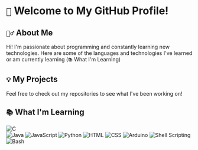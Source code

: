# `🚀` Welcome to My GitHub Profile!

## `🙋‍♂️` About Me
Hi! I'm passionate about programming and constantly learning new technologies. Here are some of the languages and technologies I've learned or am currently learning (`📚` What I'm Learning)

## `💡` My Projects
Feel free to check out my repositories to see what I've been working on!

## `📚` What I'm Learning

![C](https://img.shields.io/badge/C-A8B9CC?style=for-the-badge&logo=c&logoColor=white)  
![Java](https://img.shields.io/badge/Java-007396?style=flat&logo=java&logoColor=white) 
![JavaScript](https://img.shields.io/badge/JavaScript-F7DF1E?style=flat&logo=javascript&logoColor=black) 
![Python](https://img.shields.io/badge/Python-3776AB?style=flat&logo=python&logoColor=white) 
![HTML](https://img.shields.io/badge/HTML5-E34F26?style=flat&logo=html5&logoColor=white) 
![CSS](https://img.shields.io/badge/CSS3-1572B6?style=flat&logo=css3&logoColor=white) 
![Arduino](https://img.shields.io/badge/Arduino-00979D?style=flat&logo=arduino&logoColor=white) 
![Shell Scripting](https://img.shields.io/badge/Shell_Scripting-4EAA25?style=flat&logo=gnu-bash&logoColor=white) 
![Bash](https://img.shields.io/badge/Bash-4EAA25?style=flat&logo=gnu-bash&logoColor=white) 

